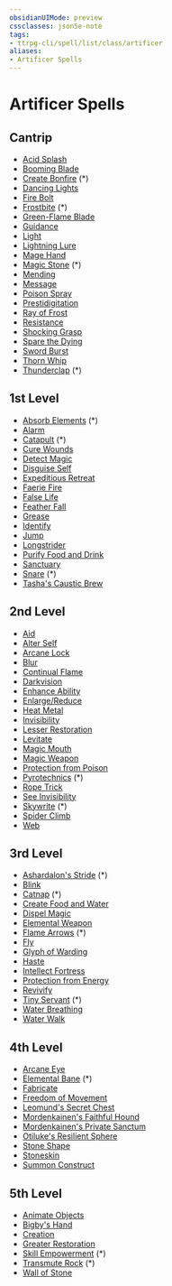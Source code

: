 ```yaml
---
obsidianUIMode: preview
cssclasses: json5e-note
tags:
- ttrpg-cli/spell/list/class/artificer
aliases:
- Artificer Spells
---
```

# Artificer Spells

## Cantrip

- [Acid Splash](/3-Mechanics/CLI/Compendium/spells/acid-splash.md "PHB")
- [Booming Blade](/3-Mechanics/CLI/Compendium/spells/booming-blade-tce.md "TCE")
- [Create Bonfire](/3-Mechanics/CLI/Compendium/spells/create-bonfire-xge.md "XGE") (\*)
- [Dancing Lights](/3-Mechanics/CLI/Compendium/spells/dancing-lights.md "PHB")
- [Fire Bolt](/3-Mechanics/CLI/Compendium/spells/fire-bolt.md "PHB")
- [Frostbite](/3-Mechanics/CLI/Compendium/spells/frostbite-xge.md "XGE") (\*)
- [Green-Flame Blade](/3-Mechanics/CLI/Compendium/spells/green-flame-blade-tce.md "TCE")
- [Guidance](/3-Mechanics/CLI/Compendium/spells/guidance.md "PHB")
- [Light](/3-Mechanics/CLI/Compendium/spells/light.md "PHB")
- [Lightning Lure](/3-Mechanics/CLI/Compendium/spells/lightning-lure-tce.md "TCE")
- [Mage Hand](/3-Mechanics/CLI/Compendium/spells/mage-hand.md "PHB")
- [Magic Stone](/3-Mechanics/CLI/Compendium/spells/magic-stone-xge.md "XGE") (\*)
- [Mending](/3-Mechanics/CLI/Compendium/spells/mending.md "PHB")
- [Message](/3-Mechanics/CLI/Compendium/spells/message.md "PHB")
- [Poison Spray](/3-Mechanics/CLI/Compendium/spells/poison-spray.md "PHB")
- [Prestidigitation](/3-Mechanics/CLI/Compendium/spells/prestidigitation.md "PHB")
- [Ray of Frost](/3-Mechanics/CLI/Compendium/spells/ray-of-frost.md "PHB")
- [Resistance](/3-Mechanics/CLI/Compendium/spells/resistance.md "PHB")
- [Shocking Grasp](/3-Mechanics/CLI/Compendium/spells/shocking-grasp.md "PHB")
- [Spare the Dying](/3-Mechanics/CLI/Compendium/spells/spare-the-dying.md "PHB")
- [Sword Burst](/3-Mechanics/CLI/Compendium/spells/sword-burst-tce.md "TCE")
- [Thorn Whip](/3-Mechanics/CLI/Compendium/spells/thorn-whip.md "PHB")
- [Thunderclap](/3-Mechanics/CLI/Compendium/spells/thunderclap-xge.md "XGE") (\*)

## 1st Level

- [Absorb Elements](/3-Mechanics/CLI/Compendium/spells/absorb-elements-xge.md "XGE") (\*)
- [Alarm](/3-Mechanics/CLI/Compendium/spells/alarm.md "PHB")
- [Catapult](/3-Mechanics/CLI/Compendium/spells/catapult-xge.md "XGE") (\*)
- [Cure Wounds](/3-Mechanics/CLI/Compendium/spells/cure-wounds.md "PHB")
- [Detect Magic](/3-Mechanics/CLI/Compendium/spells/detect-magic.md "PHB")
- [Disguise Self](/3-Mechanics/CLI/Compendium/spells/disguise-self.md "PHB")
- [Expeditious Retreat](/3-Mechanics/CLI/Compendium/spells/expeditious-retreat.md "PHB")
- [Faerie Fire](/3-Mechanics/CLI/Compendium/spells/faerie-fire.md "PHB")
- [False Life](/3-Mechanics/CLI/Compendium/spells/false-life.md "PHB")
- [Feather Fall](/3-Mechanics/CLI/Compendium/spells/feather-fall.md "PHB")
- [Grease](/3-Mechanics/CLI/Compendium/spells/grease.md "PHB")
- [Identify](/3-Mechanics/CLI/Compendium/spells/identify.md "PHB")
- [Jump](/3-Mechanics/CLI/Compendium/spells/jump.md "PHB")
- [Longstrider](/3-Mechanics/CLI/Compendium/spells/longstrider.md "PHB")
- [Purify Food and Drink](/3-Mechanics/CLI/Compendium/spells/purify-food-and-drink.md "PHB")
- [Sanctuary](/3-Mechanics/CLI/Compendium/spells/sanctuary.md "PHB")
- [Snare](/3-Mechanics/CLI/Compendium/spells/snare-xge.md "XGE") (\*)
- [Tasha's Caustic Brew](/3-Mechanics/CLI/Compendium/spells/tashas-caustic-brew-tce.md "TCE")

## 2nd Level

- [Aid](/3-Mechanics/CLI/Compendium/spells/aid.md "PHB")
- [Alter Self](/3-Mechanics/CLI/Compendium/spells/alter-self.md "PHB")
- [Arcane Lock](/3-Mechanics/CLI/Compendium/spells/arcane-lock.md "PHB")
- [Blur](/3-Mechanics/CLI/Compendium/spells/blur.md "PHB")
- [Continual Flame](/3-Mechanics/CLI/Compendium/spells/continual-flame.md "PHB")
- [Darkvision](/3-Mechanics/CLI/Compendium/spells/darkvision.md "PHB")
- [Enhance Ability](/3-Mechanics/CLI/Compendium/spells/enhance-ability.md "PHB")
- [Enlarge/Reduce](/3-Mechanics/CLI/Compendium/spells/enlarge-reduce.md "PHB")
- [Heat Metal](/3-Mechanics/CLI/Compendium/spells/heat-metal.md "PHB")
- [Invisibility](/3-Mechanics/CLI/Compendium/spells/invisibility.md "PHB")
- [Lesser Restoration](/3-Mechanics/CLI/Compendium/spells/lesser-restoration.md "PHB")
- [Levitate](/3-Mechanics/CLI/Compendium/spells/levitate.md "PHB")
- [Magic Mouth](/3-Mechanics/CLI/Compendium/spells/magic-mouth.md "PHB")
- [Magic Weapon](/3-Mechanics/CLI/Compendium/spells/magic-weapon.md "PHB")
- [Protection from Poison](/3-Mechanics/CLI/Compendium/spells/protection-from-poison.md "PHB")
- [Pyrotechnics](/3-Mechanics/CLI/Compendium/spells/pyrotechnics-xge.md "XGE") (\*)
- [Rope Trick](/3-Mechanics/CLI/Compendium/spells/rope-trick.md "PHB")
- [See Invisibility](/3-Mechanics/CLI/Compendium/spells/see-invisibility.md "PHB")
- [Skywrite](/3-Mechanics/CLI/Compendium/spells/skywrite-xge.md "XGE") (\*)
- [Spider Climb](/3-Mechanics/CLI/Compendium/spells/spider-climb.md "PHB")
- [Web](/3-Mechanics/CLI/Compendium/spells/web.md "PHB")

## 3rd Level

- [Ashardalon's Stride](/3-Mechanics/CLI/Compendium/spells/ashardalons-stride-ftd.md "FTD") (\*)
- [Blink](/3-Mechanics/CLI/Compendium/spells/blink.md "PHB")
- [Catnap](/3-Mechanics/CLI/Compendium/spells/catnap-xge.md "XGE") (\*)
- [Create Food and Water](/3-Mechanics/CLI/Compendium/spells/create-food-and-water.md "PHB")
- [Dispel Magic](/3-Mechanics/CLI/Compendium/spells/dispel-magic.md "PHB")
- [Elemental Weapon](/3-Mechanics/CLI/Compendium/spells/elemental-weapon.md "PHB")
- [Flame Arrows](/3-Mechanics/CLI/Compendium/spells/flame-arrows-xge.md "XGE") (\*)
- [Fly](/3-Mechanics/CLI/Compendium/spells/fly.md "PHB")
- [Glyph of Warding](/3-Mechanics/CLI/Compendium/spells/glyph-of-warding.md "PHB")
- [Haste](/3-Mechanics/CLI/Compendium/spells/haste.md "PHB")
- [Intellect Fortress](/3-Mechanics/CLI/Compendium/spells/intellect-fortress-tce.md "TCE")
- [Protection from Energy](/3-Mechanics/CLI/Compendium/spells/protection-from-energy.md "PHB")
- [Revivify](/3-Mechanics/CLI/Compendium/spells/revivify.md "PHB")
- [Tiny Servant](/3-Mechanics/CLI/Compendium/spells/tiny-servant-xge.md "XGE") (\*)
- [Water Breathing](/3-Mechanics/CLI/Compendium/spells/water-breathing.md "PHB")
- [Water Walk](/3-Mechanics/CLI/Compendium/spells/water-walk.md "PHB")

## 4th Level

- [Arcane Eye](/3-Mechanics/CLI/Compendium/spells/arcane-eye.md "PHB")
- [Elemental Bane](/3-Mechanics/CLI/Compendium/spells/elemental-bane-xge.md "XGE") (\*)
- [Fabricate](/3-Mechanics/CLI/Compendium/spells/fabricate.md "PHB")
- [Freedom of Movement](/3-Mechanics/CLI/Compendium/spells/freedom-of-movement.md "PHB")
- [Leomund's Secret Chest](/3-Mechanics/CLI/Compendium/spells/leomunds-secret-chest.md "PHB")
- [Mordenkainen's Faithful Hound](/3-Mechanics/CLI/Compendium/spells/mordenkainens-faithful-hound.md "PHB")
- [Mordenkainen's Private Sanctum](/3-Mechanics/CLI/Compendium/spells/mordenkainens-private-sanctum.md "PHB")
- [Otiluke's Resilient Sphere](/3-Mechanics/CLI/Compendium/spells/otilukes-resilient-sphere.md "PHB")
- [Stone Shape](/3-Mechanics/CLI/Compendium/spells/stone-shape.md "PHB")
- [Stoneskin](/3-Mechanics/CLI/Compendium/spells/stoneskin.md "PHB")
- [Summon Construct](/3-Mechanics/CLI/Compendium/spells/summon-construct-tce.md "TCE")

## 5th Level

- [Animate Objects](/3-Mechanics/CLI/Compendium/spells/animate-objects.md "PHB")
- [Bigby's Hand](/3-Mechanics/CLI/Compendium/spells/bigbys-hand.md "PHB")
- [Creation](/3-Mechanics/CLI/Compendium/spells/creation.md "PHB")
- [Greater Restoration](/3-Mechanics/CLI/Compendium/spells/greater-restoration.md "PHB")
- [Skill Empowerment](/3-Mechanics/CLI/Compendium/spells/skill-empowerment-xge.md "XGE") (\*)
- [Transmute Rock](/3-Mechanics/CLI/Compendium/spells/transmute-rock-xge.md "XGE") (\*)
- [Wall of Stone](/3-Mechanics/CLI/Compendium/spells/wall-of-stone.md "PHB")